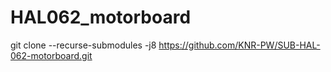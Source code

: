 # HAL062_motorboard
git clone --recurse-submodules -j8 https://github.com/KNR-PW/SUB-HAL-062-motorboard.git
